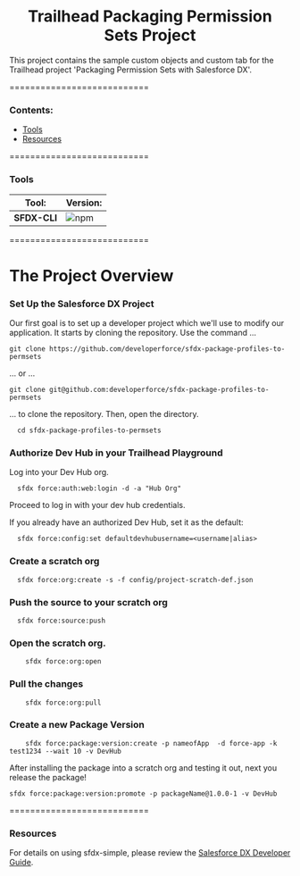 <h1 align="center">Trailhead Packaging Permission Sets Project</h1>
This project contains the sample custom objects and custom tab for the Trailhead project 'Packaging Permission Sets with Salesforce DX'. 

===========================
### Contents:
- [Tools](#tool-versioning) 
- [Resources](#resources)

===========================
### Tools
|  Tool:       |  Version:  |
| ------------ | ---------- | 
| **SFDX-CLI** | ![npm](https://img.shields.io/npm/v/sfdx-cli.svg?label=SFDX-CLI&logo=Salesforce&style=Popout)  |

===========================
# The Project Overview

### Set Up the Salesforce DX Project
Our first goal is to set up a developer project which we'll use to modify our application. It starts by cloning the repository. Use the command ...
```
git clone https://github.com/developerforce/sfdx-package-profiles-to-permsets
```
… or ...
```
git clone git@github.com:developerforce/sfdx-package-profiles-to-permsets
```
… to clone the repository. Then, open the directory.
```
  cd sfdx-package-profiles-to-permsets
```
### Authorize Dev Hub in your Trailhead Playground
Log into your Dev Hub org.
```
  sfdx force:auth:web:login -d -a "Hub Org"
  ```
Proceed to log in with your dev hub credentials.

If you already have an authorized Dev Hub, set it as the default:
```
  sfdx force:config:set defaultdevhubusername=<username|alias>
```
### Create a scratch org 
```
  sfdx force:org:create -s -f config/project-scratch-def.json
```
### Push the source to your scratch org
```
  sfdx force:source:push
```
### Open the scratch org.
```
    sfdx force:org:open  
```
### Pull the changes  
```
    sfdx force:org:pull  
```
### Create a new Package Version
```
    sfdx force:package:version:create -p nameofApp  -d force-app -k test1234 --wait 10 -v DevHub
```

After installing the package into a scratch org and testing it out, next you release the package!
```
sfdx force:package:version:promote -p packageName@1.0.0-1 -v DevHub
```
===========================
### Resources
For details on using sfdx-simple, please review the [Salesforce DX Developer Guide](https://developer.salesforce.com/docs/atlas.en-us.sfdx_dev.meta/sfdx_dev).